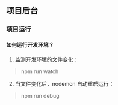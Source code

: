 ## 项目后台

### 项目运行

#### 如何运行开发环境？

1. 监测开发环境的文件变化：

> npm run watch

2. 当文件变化后，nodemon 自动重启运行：

> npm run debug
